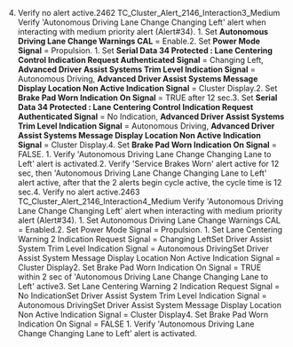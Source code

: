 4. Verify no alert active.2462 TC_Cluster_Alert_2146_Interaction3_Medium Verify 'Autonomous Driving Lane Change Changing Left' alert when interacting with medium priority alert (Alert#34). 1. Set **Autonomous Driving Lane Change Warnings CAL** = Enable.2. Set **Power Mode Signal** = Propulsion. 1. Set **Serial Data 34 Protected : Lane Centering Control Indication Request Authenticated Signal** = Changing Left, **Advanced Driver Assist Systems Trim Level Indication Signal** = Autonomous Driving, **Advanced Driver Assist Systems Message Display Location Non Active Indication Signal** = Cluster Display.2. Set **Brake Pad Worn Indication On Signal** = TRUE after 12 sec.3. Set **Serial Data 34 Protected : Lane Centering Control Indication Request Authenticated Signal** = No Indication, **Advanced Driver Assist Systems Trim Level Indication Signal** = Autonomous Driving, **Advanced Driver Assist Systems Message Display Location Non Active Indication Signal** = Cluster Display.4. Set **Brake Pad Worn Indication On Signal** = FALSE. 1. Verify 'Autonomous Driving Lane Change Changing Lane to Left' alert is activated.2. Verify 'Service Brakes Worn' alert active for 12 sec, then 'Autonomous Driving Lane Change Changing Lane to Left' alert active, after that the 2 alerts begin cycle active, the cycle time is 12 sec.4. Verify no alert active.2463 TC_Cluster_Alert_2146_Interaction4_Medium Verify 'Autonomous Driving Lane Change Changing Left' alert when interacting with medium priority alert (Alert#34). 1. Set Autonomous Driving Lane Change Warnings CAL = Enabled.2. Set Power Mode Signal = Propulsion. 1. Set Lane Centering Warning 2 Indication Request Signal = Changing LeftSet Driver Assist System Trim Level Indication Signal = Autonomous DrivingSet Driver Assist System Message Display Location Non Active Indication Signal = Cluster Display2. Set Brake Pad Worn Indication On Signal = TRUE within 2 sec of 'Autonomous Driving Lane Change Changing Lane to Left' active3. Set Lane Centering Warning 2 Indication Request Signal = No IndicationSet Driver Assist System Trim Level Indication Signal = Autonomous DrivingSet Driver Assist System Message Display Location Non Active Indication Signal = Cluster Display4. Set Brake Pad Worn Indication On Signal = FALSE 1. Verify 'Autonomous Driving Lane Change Changing Lane to Left' alert is activated.